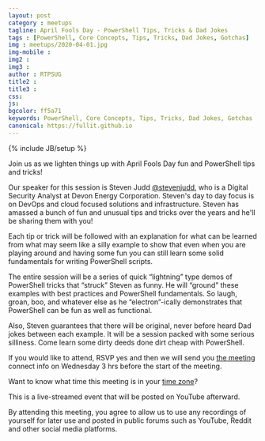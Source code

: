 ```yaml
---
layout: post
category : meetups
tagline: April Fools Day - PowerShell Tips, Tricks & Dad Jokes
tags : [PowerShell, Core Concepts, Tips, Tricks, Dad Jokes, Gotchas]
img : meetups/2020-04-01.jpg
img-mobile : 
img2 : 
img3 : 
author : RTPSUG
title2 : 
title3 : 
css: 
js: 
bgcolor: ff5a71
keywords: PowerShell, Core Concepts, Tips, Tricks, Dad Jokes, Gotchas
canonical: https://fullit.github.io
---
```

{% include JB/setup %}

Join us as we lighten things up with April Fools Day fun and PowerShell tips and tricks!

<!--more-->

Our speaker for this session is Steven Judd [@stevenjudd](https://twitter.com/stevenjudd), who is a Digital Security Analyst at Devon Energy Corporation. Steven's day to day focus is on DevOps and cloud focused solutions and infrastructure. Steven has amassed a bunch of fun and unusual tips and tricks over the years and he'll be sharing them with you!

Each tip or trick will be followed with an explanation for what can be learned from what may seem like a silly example to show that even when you are playing around and having some fun you can still learn some solid fundamentals for writing PowerShell scripts.

The entire session will be a series of quick “lightning” type demos of PowerShell tricks that “struck” Steven as funny. He will “ground” these examples with best practices and PowerShell fundamentals. So laugh, groan, boo, and whatever else as he “electron”-ically demonstrates that PowerShell can be fun as well as functional.

Also, Steven guarantees that there will be original, never before heard Dad jokes between each example. It will be a session packed with some serious silliness. Come learn some dirty deeds done dirt cheap with PowerShell.

If you would like to attend, RSVP yes and then we will send you [the meeting](https://www.meetup.com/Research-Triangle-PowerShell-Users-Group/events/269720525/) connect info on Wednesday 3 hrs before the start of the meeting.

Want to know what time this meeting is in your [time zone](https://everytimezone.com/s/8f0ef86a)?

This is a live-streamed event that will be posted on YouTube afterward.

By attending this meeting, you agree to allow us to use any recordings of yourself for later use and posted in public forums such as YouTube, Reddit and other social media platforms.

